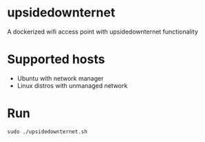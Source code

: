 # upsidedownternet
A dockerized wifi access point with upsidedownternet functionality

# Supported hosts
 * Ubuntu with network manager
 * Linux distros with unmanaged network

# Run
    sudo ./upsidedownternet.sh
    

